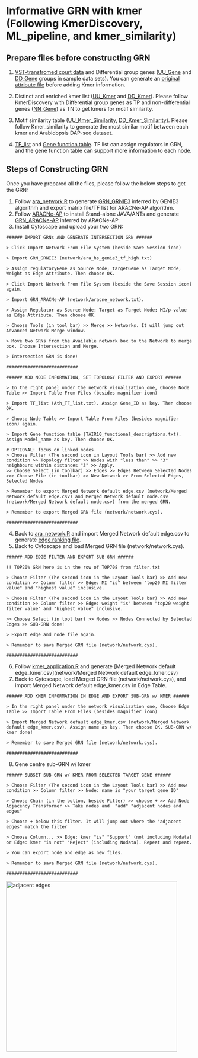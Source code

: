 # Informative GRN with kmer (Following KmerDiscovery, ML_pipeline, and kmer_similarity)

## Prepare files before constructing GRN
1. [VST-transfromed court data](file/vst_norm_count.txt) and Differential group genes ([UU_Gene](file/UU.txt) and [DD_Gene](file/DD.txt) groups in sample data sets).
   You can generate an [original attribute file](attr.txt) before adding Kmer information.
   
2. Distinct and enriched kmer list ([UU_Kmer](training/tss_5utr_promoter_pcc/UU/RF/UU_distinct_pcc_enriched_kmer.txt) and [DD_Kmer](training/tss_5utr_promoter_pcc/DD/RF/DD_distinct_pcc_enriched_kmer.txt)).
  Please follow KmerDiscovery with Differential group genes as TP and non-differential genes ([NN_Gene](file/NN.txt)) as TN to get kmers for motif similarity.

3. Motif similarity table ([UU_Kmer_Similarity](motif/UU/UU_top_sim_dap.txt), [DD_Kmer_Similarity](motif/DD/DD_top_sim_dap.txt)).
   Please follow Kmer_similarity to generate the most similar motif between each kmer and Arabidopsis DAP-seq dataset.

4. [TF_list](Ath_TF_list.txt) and [Gene function table](TAIR10_functional_descriptions.txt). TF list can assign regulators in GRN, and the gene function table can support more information to each node.

## Steps of Constructing GRN
Once you have prepared all the files, please follow the below steps to get the GRN:

1. Follow [ara_network.R](ara_network.R) to generate [GRN_GRNIE3](network/ara_hs_genie3_tf_high.txt) inferred by GENIE3 algorithm and export matrix file/TF list for ARACNe-AP algorithm.
2. Follow [ARACNe-AP](aracne.txt) to install Stand-alone JAVA/ANTs and generate [GRN_ARACNe-AP](network/aracne_network.txt) inferred by ARACNe-AP.
3. Install Cytoscape and upload your two GRN:
```
###### IMPORT GRNs AND GENERATE INTERSECTION GRN ######

> Click Import Network From File System (beside Save Session icon)

> Import GRN_GRNIE3 (network/ara_hs_genie3_tf_high.txt)

> Assign regulatoryGene as Source Node; targetGene as Target Node; Weight as Edge Attribute. Then choose OK.

> Click Import Network From File System (beside the Save Session icon) again.

> Import GRN_ARACNe-AP (network/aracne_network.txt).

> Assign Regulator as Source Node; Target as Target Node; MI/p-value as Edge Attribute. Then choose OK.

> Choose Tools (in tool bar) >> Merge >> Networks. It will jump out Advanced Network Merge window.

> Move two GRNs from the Available network box to the Network to merge box. Choose Intersection and Merge.

> Intersection GRN is done!

###########################
```

```
###### ADD NODE INFORMATION, SET TOPOLOGY FILTER AND EXPORT ######

> In the right panel under the network visualization one, Choose Node Table >> Import Table From Files (besides magnifier icon)

> Import TF_list (Ath_TF_list.txt). Assign Gene_ID as key. Then choose OK.

> Choose Node Table >> Import Table From Files (besides magnifier icon) again.

> Import Gene function table (TAIR10_functional_descriptions.txt). Assign Model_name as key. Then choose OK.

# OPTIONAL: focus on linked nodes
> Choose Filter (The second icon in Layout Tools bar) >> Add new condition >> Topology filter >> Nodes with "less than" >> "3" neighbours within distances "3" >> Apply.
>> Choose Select (in toolbar) >> Edges >> Edges Between Selected Nodes
>>> Choose File (in toolbar) >> New Network >> From Selected Edges, Selected Nodes

> Remember to export Merged Network default edge.csv (network/Merged Network default edge.csv) and Merged Network default node.csv (network/Merged Network default node.csv) from the merged GRN.

> Remember to export Merged GRN file (network/network.cys).

###########################
```

4. Back to [ara_network.R](ara_network.R) and import Merged Network default edge.csv to generate [edge ranking file](network/filter.txt).
5. Back to Cytoscape and load Merged GRN file (network/network.cys).
```
###### ADD EDGE FILTER AND EXPORT SUB-GRN ######

!! TOP20% GRN here is in the row of TOP708 from filter.txt 

> Choose Filter (The second icon in the Layout Tools bar) >> Add new condition >> Column filter >> Edge: MI "is" between "top20 MI filter value" and "highest value" inclusive.

> Choose Filter (The second icon in the Layout Tools bar) >> Add new condition >> Column filter >> Edge: weight "is" between "top20 weight filter value" and "highest value" inclusive.

>> Choose Select (in tool bar) >> Nodes >> Nodes Connected by Selected Edges >> SUB-GRN done!

> Export edge and node file again.

> Remember to save Merged GRN file (network/network.cys).

###########################
```

6. Follow [kmer_application.R](kmer_application.R) and generate [Merged Network default edge_kmer.csv](network/Merged Network default edge_kmer.csv)
7. Back to Cytoscape, load Merged GRN file (network/network.cys), and import Merged Network default edge_kmer.csv in Edge Table.

```
###### ADD KMER INFORMATION IN EDGE AND EXPORT SUB-GRN w/ KMER ######

> In the right panel under the network visualization one, Choose Edge Table >> Import Table From Files (besides magnifier icon)

> Import Merged Network default edge_kmer.csv (network/Merged Network default edge_kmer.csv). Assign name as key. Then choose OK. SUB-GRN w/ kmer done!

> Remember to save Merged GRN file (network/network.cys).

###########################
```

8. Gene centre sub-GRN w/ kmer
```
###### SUBSET SUB-GRN w/ KMER FROM SELECTED TARGET GENE ######

> Choose Filter (The second icon in the Layout Tools bar) >> Add new condition >> Column filter >> Node: name is "your target gene ID"

> Choose Chain (in the bottom, beside Filter) >> choose + >> Add Node Adjacency Transformer >> Take nodes and  "add" "adjacent nodes and edges"

> Choose + below this filter. It will jump out where the "adjacent edges" match the filter

> Choose Column... >> Edge: kmer "is" "Support" (not including Nodata) or Edge: kmer "is not" "Reject" (including Nodata). Repeat and repeat.

> You can export node and edge as new files.

> Remember to save Merged GRN file (network/network.cys).

###########################
```
<img width="461" alt="adjacent edges" src="https://github.com/LavakauT/GRN/assets/132649549/27b2c087-505d-4135-9f60-2e16f250a258">
